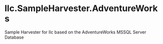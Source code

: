 # Ilc.SampleHarvester.AdventureWorks
Sample Harvester for Ilc based on the AdventureWorks MSSQL Server Database
